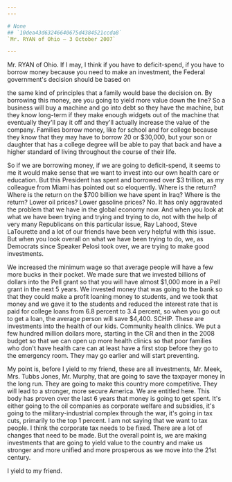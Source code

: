 ```yaml
---
---

# None
## `10dea43d63246640675d4384521ccda8`
`Mr. RYAN of Ohio — 3 October 2007`

---
```



Mr. RYAN of Ohio. If I may, I think if you have to deficit-spend, if 
you have to borrow money because you need to make an investment, the 
Federal government's decision should be based on


the same kind of principles that a family would base the decision on. 
By borrowing this money, are you going to yield more value down the 
line? So a business will buy a machine and go into debt so they have 
the machine, but they know long-term if they make enough widgets out of 
the machine that eventually they'll pay it off and they'll actually 
increase the value of the company. Families borrow money, like for 
school and for college because they know that they may have to borrow 
20 or $30,000, but your son or daughter that has a college degree will 
be able to pay that back and have a higher standard of living 
throughout the course of their life.


So if we are borrowing money, if we are going to deficit-spend, it 
seems to me it would make sense that we want to invest into our own 
health care or education. But this President has spent and borrowed 
over $3 trillion, as my colleague from Miami has pointed out so 
eloquently. Where is the return? Where is the return on the $700 
billion we have spent in Iraq? Where is the return? Lower oil prices? 
Lower gasoline prices? No. It has only aggravated the problem that we 
have in the global economy now. And when you look at what we have been 
trying and trying and trying to do, not with the help of very many 
Republicans on this particular issue, Ray Lahood, Steve LaTourette and 
a lot of our friends have been very helpful with this issue. But when 
you look overall on what we have been trying to do, we, as Democrats 
since Speaker Pelosi took over, we are trying to make good investments.

We increased the minimum wage so that average people will have a few 
more bucks in their pocket. We made sure that we invested billions of 
dollars into the Pell grant so that you will have almost $1,000 more in 
a Pell grant in the next 5 years. We invested money that was going to 
the bank so that they could make a profit loaning money to students, 
and we took that money and we gave it to the students and reduced the 
interest rate that is paid for college loans from 6.8 percent to 3.4 
percent, so when you go out to get a loan, the average person will save 
$4,400. SCHIP. These are investments into the health of our kids. 
Community health clinics. We put a few hundred million dollars more, 
starting in the CR and then in the 2008 budget so that we can open up 
more health clinics so that poor families who don't have health care 
can at least have a first stop before they go to the emergency room. 
They may go earlier and will start preventing.

My point is, before I yield to my friend, these are all investments, 
Mr. Meek, Mrs. Tubbs Jones, Mr. Murphy, that are going to save the 
taxpayer money in the long run. They are going to make this country 
more competitive. They will lead to a stronger, more secure America. We 
are entitled here. This body has proven over the last 6 years that 
money is going to get spent. It's either going to the oil companies as 
corporate welfare and subsidies, it's going to the military-industrial 
complex through the war, it's going in tax cuts, primarily to the top 1 
percent. I am not saying that we want to tax people. I think the 
corporate tax needs to be fixed. There are a lot of changes that need 
to be made. But the overall point is, we are making investments that 
are going to yield value to the country and make us stronger and more 
unified and more prosperous as we move into the 21st century.

I yield to my friend.